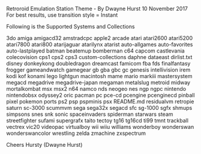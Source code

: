 Retroroid Emulation Station Theme - By Dwayne Hurst 10 November 2017
For best results, use transition style = Instant

Following is the Supported Systems and Collections

3do
amiga
amigacd32
amstradcpc
apple2
arcade
atari
atari2600
atari5200
atari7800
atari800
atarijaguar
atarilynx
atarist
auto-allgames
auto-favorites
auto-lastplayed
batman
beatemup
bomberman
c64
capcom
castlevania
colecovision
cps1
cps2
cps3
custom-collections
daphne
dataeast
dirlist.txt
disney
donkeykong
doubledragon
dreamcast
famicom
fba
fds
finalfantasy
frogger
gameandwatch
gamegear
gb
gba
gbc
gc
genesis
intellivision
irem
kodi
kof
konami
lego
lightgun
macintosh
mame
mario
markiii
mastersystem
megacd
megadrive
megadrive-japan
megaman
metalslug
metroid
midway
mortalkombat
msx
msx2
n64
namco
nds
neogeo
nes
ngp
ngpc
nintendo
nintendobsx
odyssey2
oric
pacman
pc
pce-cd
pcengine
pcenginecd
pinball
pixel
pokemon
ports
ps2
psp
pspminis
psx
README.md
residualvm
retropie
saturn
sc-3000
scummvm
sega
sega32x
segacd
sfc
sg-1000
sgfx
shmups
simpsons
snes
snk
sonic
spaceinvaders
spiderman
starwars
steam
streetfighter
sufami
supergrafx
taito
tectoy
tg16
tg16cd
ti99
tmnt
trackball
vectrex
vic20
videopac
virtualboy
wii
wiiu
williams
wonderboy
wonderswan
wonderswancolor
wrestling
zelda
zmachine
zxspectrum

Cheers
Hursty (Dwayne Hurst)
